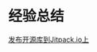 # 经验总结

[发布开源库到Jitpack.io上](https://github.com/wulijie/AndroidNotes/tree/master/experience/发布开源库到Jitpack.io上.md)